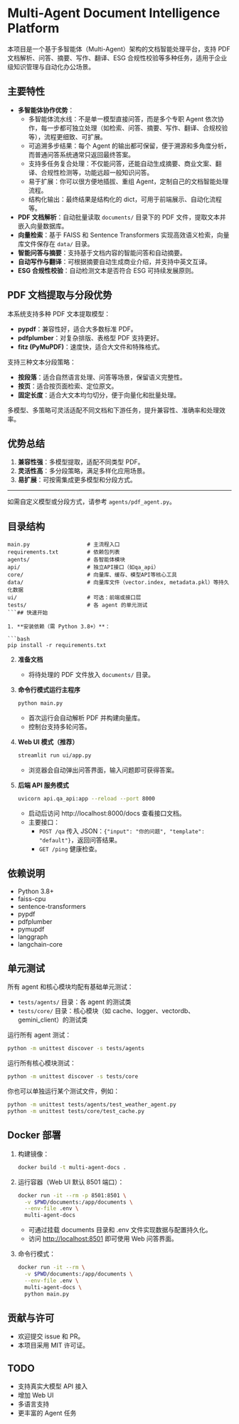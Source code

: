 
# Multi-Agent Document Intelligence Platform

本项目是一个基于多智能体（Multi-Agent）架构的文档智能处理平台，支持 PDF 文档解析、问答、摘要、写作、翻译、ESG 合规性校验等多种任务，适用于企业级知识管理与自动化办公场景。

## 主要特性

- **多智能体协作优势**：
  - 多智能体流水线：不是单一模型直接问答，而是多个专职 Agent 依次协作，每一步都可独立处理（如检索、问答、摘要、写作、翻译、合规校验等），流程更细致、可扩展。
  - 可追溯多步结果：每个 Agent 的输出都可保留，便于溯源和多角度分析，而普通问答系统通常只返回最终答案。
  - 支持多任务复合处理：不仅能问答，还能自动生成摘要、商业文案、翻译、合规性检测等，功能远超一般知识问答。
  - 易于扩展：你可以很方便地插拔、重组 Agent，定制自己的文档智能处理流程。
  - 结构化输出：最终结果是结构化的 dict，可用于前端展示、自动化流程等。
- **PDF 文档解析**：自动批量读取 `documents/` 目录下的 PDF 文件，提取文本并嵌入向量数据库。
- **向量检索**：基于 FAISS 和 Sentence Transformers 实现高效语义检索，向量库文件保存在 `data/` 目录。
- **智能问答与摘要**：支持基于文档内容的智能问答和自动摘要。
- **自动写作与翻译**：可根据摘要自动生成商业介绍，并支持中英文互译。
- **ESG 合规性校验**：自动检测文本是否符合 ESG 可持续发展原则。

## PDF 文档提取与分段优势


本系统支持多种 PDF 文本提取模型：

- **pypdf**：兼容性好，适合大多数标准 PDF。
- **pdfplumber**：对复杂排版、表格型 PDF 支持更好。
- **fitz (PyMuPDF)**：速度快，适合大文件和特殊格式。

支持三种文本分段策略：

- **按段落**：适合自然语言处理、问答等场景，保留语义完整性。
- **按页**：适合按页面检索、定位原文。
- **固定长度**：适合大文本均匀切分，便于向量化和批量处理。

多模型、多策略可灵活适配不同文档和下游任务，提升兼容性、准确率和处理效率。

## 优势总结

1. **兼容性强**：多模型提取，适配不同类型 PDF。
2. **灵活性高**：多分段策略，满足多样化应用场景。
3. **易扩展**：可按需集成更多模型和分段方式。

---
如需自定义模型或分段方式，请参考 `agents/pdf_agent.py`。

## 目录结构

   ```
   main.py                  # 主流程入口
   requirements.txt         # 依赖包列表
   agents/                  # 各智能体模块
   api/                     # 独立API接口（如qa_api）
   core/                    # 向量库、缓存、模型API等核心工具
   data/                    # 向量库文件（vector.index, metadata.pkl）等持久化数据
   ui/                      # 可选：前端或接口层
   tests/                   # 各 agent 的单元测试
   ```## 快速开始

1. **安装依赖（需 Python 3.8+）**：

   ```bash
   pip install -r requirements.txt
   ```

2. **准备文档**
   - 将待处理的 PDF 文件放入 `documents/` 目录。

3. **命令行模式运行主程序**

   ```bash
   python main.py
   ```

   - 首次运行会自动解析 PDF 并构建向量库。
   - 控制台支持多轮问答。

4. **Web UI 模式（推荐）**

   ```bash
   streamlit run ui/app.py
   ```

   - 浏览器会自动弹出问答界面，输入问题即可获得答案。

5. **后端 API 服务模式**

   ```bash
   uvicorn api.qa_api:app --reload --port 8000
   ```

   - 启动后访问 http://localhost:8000/docs 查看接口文档。
   - 主要接口：
     - `POST /qa` 传入 JSON：`{"input": "你的问题", "template": "default"}`，返回问答结果。
     - `GET /ping` 健康检查。

## 依赖说明

- Python 3.8+
- faiss-cpu
- sentence-transformers
- pypdf
- pdfplumber
- pymupdf
- langgraph
- langchain-core



## 单元测试

所有 agent 和核心模块均配有基础单元测试：

- `tests/agents/` 目录：各 agent 的测试类
- `tests/core/` 目录：核心模块（如 cache、logger、vectordb、gemini_client）的测试类

运行所有 agent 测试：

```bash
python -m unittest discover -s tests/agents
```

运行所有核心模块测试：

```bash
python -m unittest discover -s tests/core
```

你也可以单独运行某个测试文件，例如：

```bash
python -m unittest tests/agents/test_weather_agent.py
python -m unittest tests/core/test_cache.py
```


## Docker 部署

1. 构建镜像：

   ```bash
   docker build -t multi-agent-docs .
   ```

2. 运行容器（Web UI 默认 8501 端口）：

   ```bash
   docker run -it --rm -p 8501:8501 \
     -v $PWD/documents:/app/documents \
     --env-file .env \
     multi-agent-docs
   ```

   - 可通过挂载 documents 目录和 .env 文件实现数据与配置持久化。
   - 访问 [http://localhost:8501](http://localhost:8501) 即可使用 Web 问答界面。

3. 命令行模式：

   ```bash
   docker run -it --rm \
     -v $PWD/documents:/app/documents \
     --env-file .env \
     multi-agent-docs \
     python main.py
   ```

## 贡献与许可

- 欢迎提交 issue 和 PR。
- 本项目采用 MIT 许可证。

## TODO

- 支持真实大模型 API 接入
- 增加 Web UI
- 多语言支持
- 更丰富的 Agent 任务


